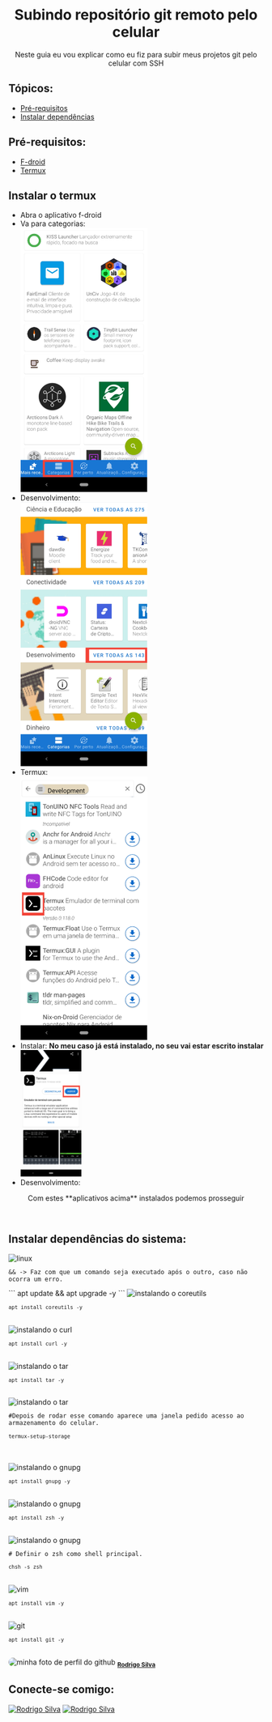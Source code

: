 <h1 align="center">Subindo repositório git remoto pelo celular</h1>
<p align="center">Neste guia eu vou explicar como eu fiz para subir meus projetos git pelo celular com SSH</p>

## Tópicos:
<!--ts-->
  * [Pré-requisitos](#pre-requisitos)
  * [Instalar dependências](#Instalar-dependências-do-sistema)
<!--te-->

## Pré-requisitos:
- [F-droid](https://f-droid.org)
- [Termux](#instalar-o-termux)

## Instalar o termux
- Abra o aplicativo f-droid
- Va para categorias: <br>
   <img src="./assets/images/f-droid-home.jpg" alt="instalando o f-droid" height="55%" style="max-width:250px;">
- Desenvolvimento: <br>
  <img src="./assets/images/f-droid-category.jpg" alt="instalando o f-droid" height="55%" style="max-width:250px;">
- Termux: <br>
   <img src="./assets/images/f-droid-development-category.jpg" alt="instalando o f-droid" height="55%" style="max-width:250px;">
- Instalar: **No meu caso já está instalado, no seu vai estar escrito instalar** <img src="assets/images/termux-app-on-f-droid.jpg" alt="Instalar o termux" height="55%" style="max-height:250px;">
- Desenvolvimento:

<p align="center">Com estes **aplicativos acima** instalados podemos prosseguir</p>

<br>

## Instalar dependências do sistema:

<span align="left">
<img src="https://www.vectorlogo.zone/logos/linux/linux-icon.svg" alt="linux" width="22" height="22">
</span>
<code><p>&& -> Faz com que um comando seja executado após o outro, caso não ocorra um erro.</p></code>
```
apt update && apt upgrade -y
```
<span align="left">
<img src="https://www.vectorlogo.zone/logos/gnu_bash/gnu_bash-icon.svg" alt="instalando o coreutils" width="22" height="22"><code><p><pre><code>apt install coreutils -y</code></pre></p></code>
</span><br>
<span align="left">
<img src="https://www.vectorlogo.zone/logos/curl_haxx/curl_haxx-ar21.svg" alt="instalando o curl" width="22" height="22"><code><p><pre><code>apt install curl -y</code></pre></p></code>
</span><br>
<span align="left">
<img src="https://www.vectorlogo.zone/logos/gnu_bash/gnu_bash-icon.svg" alt="instalando o tar" width="22" height="22"><code><p><pre><code>apt install tar -y</code></pre></p></code>
</span><br>
<span align="left">
<img src="https://www.vectorlogo.zone/logos/gnu_bash/gnu_bash-icon.svg" alt="instalando o tar" width="22" height="22"><code><p>#Depois de rodar esse comando aparece uma janela pedido acesso ao armazenamento do celular.</p></code><code><p><pre><code>termux-setup-storage</code></pre></p></code><br>
</span><br>
<span align="left">
<img src="https://www.vectorlogo.zone/logos/gnu_bash/gnu_bash-icon.svg" alt="instalando o gnupg" width="22" height="22"><code><p><pre><code>apt install gnupg -y</code></pre></p></code>
</span><br>
<span align="left">
<img src="https://www.vectorlogo.zone/logos/gnu_bash/gnu_bash-icon.svg" alt="instalando o gnupg" width="22" height="22"><code><p><pre><code>apt install zsh -y</code></pre></p></code>
</span><br>
<span align="left">
<img src="https://www.vectorlogo.zone/logos/gnu_bash/gnu_bash-icon.svg" alt="instalando o gnupg" width="22" height="22"><code><p># Definir o zsh como shell principal.</p></code><code><p><pre><code>chsh -s zsh</code></pre></p></code>
</span><br>
<span align="left" style="margin:0;padding:0;">
<img src="https://www.vectorlogo.zone/logos/vim/vim-ar21.svg" alt="vim" width="29" height="18" style="margin:0;padding:0;"><code><p><pre><code>apt install vim -y</code></pre></p></code>
</span><br>
<span align="left">
<img src="https://www.vectorlogo.zone/logos/git-scm/git-scm-icon.svg" alt="git" width="22" height="22"><code><p><pre><code>apt install git -y</code></pre></p></code>
</span>
<br>
<h2Autor</h2>

<img style="border-radius:50px;" src="https://avatars.githubusercontent.com/u/61669301?v=4" width="100px;" alt="minha foto de perfil do github">
<sub><b><a href="https://github.com/rodrigosipereira">Rodrigo Silva</a></b></sub>

## Conecte-se comigo:

<a href="https://instagram.com/rodrigosilva.n1" target="blank"><img src="https://cdn.jsdelivr.net/npm/simple-icons@3.0.1/icons/instagram.svg" alt="Rodrigo Silva" height="41" width="41" /></a>
<a href="https://www.linkedin.com/in/rodrigo-silva-pereira" target="blank"><img src="https://cdn.jsdelivr.net/npm/simple-icons@3.0.1/icons/linkedin.svg" alt="Rodrigo Silva" height="41" width="41" /></a>
